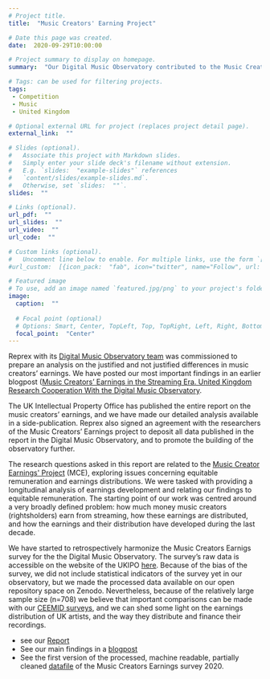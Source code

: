 ```yaml
---
# Project title.
title:  "Music Creators' Earning Project"

# Date this page was created.
date:  2020-09-29T10:00:00

# Project summary to display on homepage.
summary:  "Our Digital Music Observatory contributed to the Music Creators’ Earnings in the Streaming Era project with understanding the level of justified and unjustified differences in rightsholder earnings, and putting them into a broader music economy context. The entire research paper is published by the UK Intellectual Property office, and we made the details of our analysis available in a joint publication."

# Tags: can be used for filtering projects.
tags:  
 - Competition
 - Music 
 - United Kingdom

# Optional external URL for project (replaces project detail page).
external_link:  ""

# Slides (optional).
#   Associate this project with Markdown slides.
#   Simply enter your slide deck's filename without extension.
#   E.g. `slides:  "example-slides"` references 
#   `content/slides/example-slides.md`.
#   Otherwise, set `slides:  ""`.
slides:  ""

# Links (optional).
url_pdf:  ""
url_slides:  ""
url_video:  ""
url_code:  ""

# Custom links (optional).
#   Uncomment line below to enable. For multiple links, use the form `[{...}, {...}, {...}]`.
#url_custom:  [{icon_pack:  "fab", icon="twitter", name="Follow", url:  "https://twitter.com/antaldaniel"}]

# Featured image
# To use, add an image named `featured.jpg/png` to your project's folder. 
image:
  caption:  ""
  
  # Focal point (optional)
  # Options: Smart, Center, TopLeft, Top, TopRight, Left, Right, BottomLeft, Bottom, BottomRight
  focal_point:  "Center"
---
```


Reprex with its [Digital Music Observatory team](https://music.dataobservatory.eu/) was commissioned to prepare an analysis on the justified and not justified differences in music creators’ earnings.  We have posted our most important findings in an earlier blogpost ([Music Creators’ Earnings in the Streaming Era. United Kingdom Research Cooperation With the Digital Music Observatory](https://music.dataobservatory.eu/post/2021-06-18-mce/).

The UK Intellectual Property Office has published the entire report on the music creators’ earnings, and we have made our detailed analysis available in a side-publication. Reprex also signed an agreement with the researchers of the Music Creators’ Earnings project to deposit all data published in the report in the Digital Music Observatory, and to promote the building of the observatory further.

The research questions asked in this report are related to the [Music Creator Earnings' Project](https://www.gov.uk/government/publications/music-creators-earnings-in-the-digital-era) (MCE), exploring issues concerning equitable remuneration and earnings distributions. We were tasked with providing a longitudinal analysis of earnings development and relating our findings to equitable remuneration. The starting point of our work was centred around a very broadly defined problem: how much money music creators (rightsholders) earn from streaming, how these earnings are distributed, and how the earnings and their distribution have developed during the last decade.

We have started to retrospectively harmonize the Music Creators Earnigs survey for the the Digital Music Observatory. The survey’s raw data is accessible on the website of the UKIPO [here](https://www.gov.uk/government/publications/music-creators-earnings-in-the-digital-era).
Because of the bias of the survey, we did not include statistical indicators of the survey yet in our observatory, but we made the processed data available on our open repository space on Zenodo.
Nevertheless, because of the relatively large sample size (n=708) we believe that important comparisons can be made with our [CEEMID surveys](https://reprex.nl/project/ceemid/), and we can shed some light on the earnings distribution of UK artists, and the way they distribute and finance their recordings.

* see our [Report](https://reprex.nl/publication/mce_empirical_streaming_2021/)
* See our main findings in a [blogpost](https://music.dataobservatory.eu/post/2021-06-18-mce/)
* See the first version of the processed, machine readable, partially cleaned [datafile](https://zenodo.org/record/5615530#.YXvMGJ5BzIU) of the Music Creators Earnings survey 2020.

